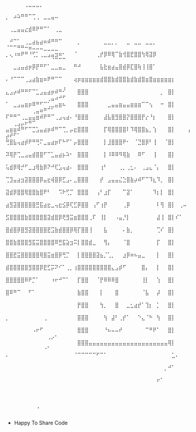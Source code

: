 ⠀⠀⠀⠀⠀⢀⣀⣀⣀⡀⠀⠀⠀⠀⠀⠀⠀⠀⠀⠀⠀⠀⠀⠀⠀⠀⠀⠀⠀⠀⠀⠀⠀⠀⠀⠀⠀⠀⠀⠀⠀⠀⠀⠀⠀⠀⠀⠀⠀⠀⠀⠀⠀⠀⠀⠀⠀⠀⠀⠀⠀⠀⠀⠀⠀
⡀⠀⠴⠵⠛⠛⠉⢉⢀⠀⣀⣀⣤⠤⠀⠀⠀⠀⠀⠀⠀⠀⠀⠀⠀⠀⠀⠀⠀⠀⠀⠀⠀⠀⠀⠀⠀⠀⠀⠀⠀⠀⠀⠀⠀⠀⠀⠀⠀⠀⠀⠀⠀⠀⠀⠀⠀⠀⠀⠀⠀⠀⠀⠀⠀
⠀⢀⣀⣤⣤⣔⣾⠿⠟⠛⠉⠁⠀⢀⣀⠀⠀⠀⠀⠀⠀⠀⠀⠀⠀⠀⠀⠀⠀⠀⠀⠀⠀⠀⠀⠀⠀⠀⠀⠀⠀⠀⠀⠀⠀⠀⠀⠀⠀⠀⠀⠀⠀⠀⠀⠀⠀⠀⠀⠀⠀⠀⠀⠀⠀
⠀⠚⠉⠁⠀⢀⣀⣴⣦⣴⠶⠾⠛⠛⠉⠀⠀⠀⠀⡀⠀⠀⠀⠀⠀⠀⣀⣀⡀⡀⠀⠀⣀⠀⣀⣀⠀⣀⣀⡀⠀⠀⠀⠀⠀⠀⠀⠀⠀⠈⠉⠉⠛⠛⠒⠶⠤⠤⠤⣀⣀⣀⣀⠀⠀
⡀⢄⠰⠶⠟⠛⠘⢋⡁⢀⣀⣠⣤⣲⠶⠂⠀⠀⠈⠀⠀⠀⠀⠀⢀⡞⡿⠿⢿⠉⣷⢺⣿⣟⣿⣿⢳⢿⣽⡿⠀⠀⠀⠀⠀⠀⠀⠀⠀⠀⠀⠀⠀⠀⠀⠀⠀⠀⠀⠀⠀⠈⠉⠉⠉
⠀⠀⣀⣠⣤⣴⡶⡿⡟⠛⠋⠁⣀⣀⣤⣀⠀⠀⠛⠚⠀⠀⠀⠀⠀⣧⣗⣶⣴⣤⣿⣾⡿⣏⣿⢷⢸⢸⣿⠁⠀⠀⠀⠀⠀⠀⠀⠀⠀⠀⠀⠀⠀⠀⠀⠀⠀⠀⠀⠀⠀⠀⠀⠀⠀
⠄⠘⠉⠉⠉⢀⣠⣴⣷⣶⠶⠟⠛⠉⠉⠀⠀⠀⢴⡶⣶⣶⣶⣶⣶⣾⣿⣿⣷⣾⣿⣿⣷⣾⣷⣾⣿⣶⣿⣶⣶⣶⣶⣶⡆⠀⠀⠀⠀⠀⠀⠀⠀⠀⠀⠀⠀⠀⠀⠀⠀⠀⠀⠀⢀
⣄⣠⡴⠾⠛⠛⠋⠉⣁⣠⣤⣴⡶⠾⠛⠊⠀⠀⠀⣿⣿⣿⠀⠀⠀⠀⠀⠀⠀⠀⠀⠀⠀⠀⠀⠀⠀⠀⠀⠀⠀⡀⠀⣿⡇⠀⠀⠀⠀⠀⠀⠀⠀⠀⠀⠀⠀⠀⠀⠀⢀⣤⠴⠚⠋
⠁⠀⣀⣠⣤⣶⡶⠿⠛⠋⠉⢁⣀⣤⣶⠦⠀⠀⠀⣿⣿⣿⠀⠀⠀⠀⠀⣀⣤⣤⣶⣤⣤⣶⣶⣶⠉⠉⢢⠀⠀⠒⠀⣿⡇⠀⠀⠀⠀⠀⠀⠀⠀⠀⠀⠀⢀⣤⠶⠛⠉⠁⠀⠀⠀
⠏⠛⠛⠉⢀⣀⣤⣤⣶⠾⠟⠛⠉⢀⣠⢤⣴⠄⠘⣿⣿⣿⠀⠀⠀⠀⣼⣧⣿⣻⣿⣿⡝⣿⣿⣿⡟⡔⠘⡆⠀⠀⠀⣿⡇⠀⠀⠀⠀⠀⠀⢀⣠⡤⠖⠛⠉⠀⠀⠀⠀⠀⠀⠀⠀
⣤⣶⣶⠾⠛⠋⠉⣉⣡⣤⣴⡶⠾⠛⠉⢉⡀⡤⣖⣿⣿⣿⠀⠀⠀⠀⡏⢿⣿⣿⣿⣿⠇⠹⢿⣿⣿⣦⡀⢱⠀⠀⠀⣿⡇⠀⠀⠀⢠⡴⠞⠋⠁⠀⠀⠀⠀⠀⠀⠀⠀⠀⠀⠀⠀
⢛⣿⣧⢤⣴⡾⠟⠛⢛⠍⣀⣤⣴⡶⠏⠓⠋⠁⡤⣿⣿⣿⠀⠀⠀⠀⡇⣸⣿⣿⣿⠟⠂⠀⠈⣙⣿⡿⠃⢸⠀⠀⠈⣿⡇⠀⠀⠀⠀⠀⠀⠀⠀⠀⠀⠀⠀⠀⠀⠀⠀⠀⠀⠀⠀
⠽⢿⡟⢉⣀⣠⣤⣾⣿⣿⠋⠉⣁⣤⣴⡦⠵⠂⠀⣿⣿⣿⠀⠀⠀⠀⡇⠸⠿⠿⠻⢿⣷⠀⠀⠿⠋⠀⠀⢸⠀⠀⠀⣿⡇⠀⠀⠀⠀⠀⠀⠀⠀⠀⠀⠀⠀⠀⠀⠀⠀⠀⠀⠀⠀
⢥⣾⡿⢿⡚⠋⣀⣰⢿⣷⡿⠝⠚⢏⣡⢤⣴⠄⠀⣿⣿⣿⠀⠀⠀⢰⠃⠀⠀⠀⢀⡀⢀⣂⠄⠀⢀⣠⣄⠈⡄⠀⠀⣿⡇⠀⠀⠀⠀⠀⠀⠀⠀⠀⠀⠀⠀⠀⠀⠀⠀⠀⠀⠀⠀
⢉⣹⣤⣴⣲⣽⣿⣿⣿⡿⣤⣖⢾⣿⡿⣋⣠⠄⣀⣿⣿⣿⠀⠀⠀⡞⠀⣠⣤⣤⣌⣑⣿⣷⡴⠾⠋⠉⠹⣆⠹⡀⠀⣿⡇⠀⠀⠀⠀⠀⠀⠀⠀⠀⠀⠀⠀⠀⠀⠀⠀⠀⠀⠀⠀
⣽⣾⡿⣿⣿⢿⣿⣿⣷⣿⠟⠃⠀⠀⠩⠗⢋⡉⠀⣿⣿⣿⠀⠀⢠⠃⣰⡏⠀⠀⠀⠉⣽⠁⠀⠀⠀⠀⠀⠹⡆⡇⠀⣿⡇⠀⠀⠀⠀⠀⠀⠀⠀⠀⠀⠀⠀⠀⠀⠀⠀⠀⠀⠀⠀
⣴⣻⣽⣿⣿⣿⣿⣿⣛⣯⣴⣖⣀⢤⣖⣪⡿⢏⣋⡿⣿⣿⠀⢠⠋⢰⡟⠀⠀⠀⠀⢀⡿⠀⠀⠀⠀⠀⠀⠀⠇⢻⠀⣿⡇⠀⢀⠤⠀⠀⠀⠀⠀⠀⠀⠀⠀⠀⠀⠀⠀⠀⠀⠀⠀
⣫⣿⣿⣿⣿⣷⣿⣿⣿⣿⣿⣽⣾⣿⡿⢟⣻⣭⣶⣿⣿⣿⢀⠏⠀⢸⡇⠀⠀⠠⣤⡘⡇⠀⠀⠀⠀⠀⠀⠀⣼⢸⠀⣿⡇⠎⠁⠀⠀⠀⠀⠀⠀⠀⠀⠀⠀⠀⠀⠀⠀⠀⠀⠀⠀
⣿⣾⣿⡿⣿⣻⣽⣿⣿⣿⣿⣟⣩⣷⣾⣿⣿⡿⢿⡏⣿⣿⢸⠀⠀⠀⣧⠀⠀⠀⠀⠄⣷⡀⠀⠀⠀⠀⠀⠀⢉⠎⠀⣿⡇⠀⠀⠀⠀⠀⠀⠀⠀⠀⠀⠀⠀⠀⠀⠀⠀⠀⠀⠀⠀
⣿⣿⣷⣿⣿⣿⣻⣯⣭⣿⣿⣿⣿⠿⣛⣯⣵⣲⠭⡇⣿⣿⣾⣀⠀⠀⢻⡄⠀⠀⠀⠈⣿⠀⠀⠀⠀⠀⠀⠀⡏⠀⠀⣿⡇⠀⠀⠀⠀⠀⠀⠀⠀⠀⠀⠀⠀⠀⠀⠀⠀⠀⠀⠀⠀
⣿⣿⣟⣭⣿⣿⣿⣿⣿⢿⣿⣭⣶⣿⡿⢛⡉⠀⠀⡇⣿⣿⣿⣿⣽⣦⡈⢁⡀⠀⠀⣰⡿⠶⠦⣤⣀⠀⠀⠀⡇⠀⠀⣿⡇⠀⠀⠀⠀⠀⠀⠀⠀⠀⠀⠀⠀⠀⠀⠀⠀⠀⠀⠀⠀
⣾⣿⣿⣿⣿⣿⣻⣿⣿⡿⣟⣋⡭⠝⠊⠁⢀⡀⢰⣿⣿⣿⣿⣿⣿⣿⣿⣿⣄⣠⡾⠋⠀⠀⠀⠀⣿⡄⠀⠀⡇⠀⠀⣿⡇⠀⠀⠀⠀⠀⠀⠀⠀⠀⠀⠀⠀⠀⠀⠀⠀⠀⠀⠀⠀
⣿⣿⣿⣿⣿⠿⠟⡉⠁⠀⠀⠀⠰⠖⠚⠉⠁⠀⠀⡏⣿⣿⠀⠀⠈⡟⠿⠿⠿⣿⠀⠀⠀⠀⠀⠀⢸⡇⠀⠀⢱⠀⠀⣿⡇⠀⠀⠀⠀⠀⠀⠀⠀⠀⠀⠀⠀⠀⠀⠀⠀⠀⠀⠀⠀
⣿⠿⠛⠉⠀⠀⠋⠁⠀⠀⠀⠀⠀⠀⠀⠀⠀⠀⠀⣷⣿⣿⠀⠀⠀⡇⠀⠀⠀⣿⠀⠀⠀⠀⠀⠀⠈⣧⠀⠀⡼⠀⠀⣿⡇⠀⠀⠀⠀⠀⠀⠀⠀⠀⠀⠀⠀⠀⠀⠀⠀⠀⠀⠀⠀
⠀⠀⠀⠀⠀⠀⠀⠀⠀⠀⠀⠀⠀⠀⠀⠀⠀⠀⠀⡟⣿⣿⠀⠀⠀⢳⡀⠀⠀⣿⠀⠀⣀⣂⣴⡞⠁⢹⡆⠀⡁⠀⠀⣿⡇⠀⠀⠀⠀⠀⠀⠀⠀⠀⠀⠀⠀⠀⠀⠀⠀⠀⠀⠀⠀
⡀⠀⠀⠀⠀⠀⠀⠀⠀⠀⢀⠀⠀⠀⠀⠀⠀⠀⠀⣿⣿⣿⠀⠀⠀⠀⢳⠀⣼⠃⢀⡞⠁⠀⠀⠑⣄⠈⠓⠀⢳⠀⠀⣿⡇⠀⠀⠀⠀⠀⠀⠀⠀⠀⠀⠀⠀⠀⠀⠀⠀⠀⠀⠀⠀
⠀⠀⠀⠀⠀⠀⠀⠠⠖⠋⠀⠀⠀⠀⠀⠀⠀⠀⠀⣿⣿⣿⠀⠀⠀⠀⠘⠦⠤⠤⠞⠀⠀⠀⠀⠀⠀⠉⠛⠟⠁⠀⠀⣿⡇⠀⠀⠀⠀⠀⠀⠀⠀⠀⠀⠀⠀⠀⠀⠀⢀⡠⠂⠀⠀
⠀⠀⠀⠀⠀⠀⠀⠀⠀⠀⠀⠀⠀⠀⠀⠀⠀⠀⠀⣿⣿⣿⣤⣤⣤⣤⣤⣤⣤⣤⣤⣤⣤⣤⣤⣤⣤⣤⣤⣤⣤⣤⣤⢿⡇⠀⠀⠀⠀⠀⠀⠀⠀⠀⠀⠀⠀⠀⠀⠐⠁⠀⠀⠀⠀
⠄⠀⠀⠀⠀⠀⠀⠀⠀⠀⠀⠀⠀⠀⠀⠀⠀⠀⠈⠉⠉⠉⠉⠉⠋⠉⠁⠀⠀⠀⠀⠀⠀⠀⠀⠀⠀⠀⠀⠀⠀⠀⠀⠀⣁⠄⠀⠀⠀⠀⠀⠀⠀⠀⠀⠀⠀⠀⠀⠀⠀⠀⠀⠀⠀
⠀⠀⠀⠀⠀⠀⠀⠀⠀⠀⠀⠀⠀⠀⠀⠀⠀⠀⠀⠀⠀⠀⠀⠀⠀⠀⠀⠀⠀⠀⠀⠀⠀⠀⠀⠀⠀⠀⠀⠀⠀⠀⡀⠚⠁⠀⠀⠀⠀⠀⠀⠀⠀⠀⠀⠀⠀⠀⠀⠀⠀⠀⠀⠀⠀
⠀⠀⠀⠀⠀⠀⠀⠀⠀⠀⠀⠀⠀⠀⠀⠀⠀⠀⠀⠀⠀⠀⠀⠀⠀⠀⠀⠀⠀⠀⠀⠀⠀⠀⠀⠀⠀⠀⠀⠀⠖⠁⠀⠀⠀⠀⠀⠀⠀⠀⠀⠀⠀⠀⠀⠀⠀⠀⠀⠀⠀⠀⠀⠀⠀
⠀⠀⠀⠀⠀⠀⠀⠀⠀⠀⠀⠀⠀⠀⠀⠀⠀⠀⠀⠀⠀⠀⠀⠀⠀⠀⠀⠀⠀⠀⠀⠀⠀⠀⠀⠀⠀⠀⠀⠀⠀⠀⠀⠀⠀⠀⠀⠀⠀⠀⠀⠀⠀⠀⠀⠀⠀⠀⠀⠀⠀⠀⠀⠀⠀
⠀⠀⠀⠀⠀⠀⠀⠀⢀⠀⠀⠀⠀⠀⠀⠀⠀⠀⠀⠀⠀⠀⠀⠀⠀⠀⠀⠀⠀⠀⠀⠀⠀⠀⠀⠀⠀⠀⠀⠀⠀⠀⠀⠀⠀⠀⠀⠀⠀⠀⠀⠀⠀⠀⠀⠀⠀⠀⠀

 * Happy To Share Code

